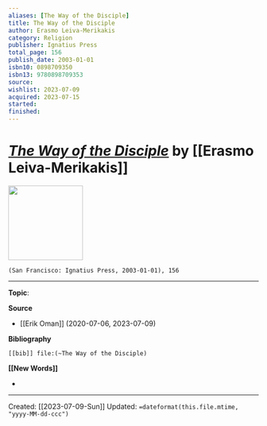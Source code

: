 ```yaml
---
aliases: [The Way of the Disciple]
title: The Way of the Disciple
author: Erasmo Leiva-Merikakis
category: Religion
publisher: Ignatius Press
total_page: 156
publish_date: 2003-01-01
isbn10: 0898709350
isbn13: 9780898709353
source: 
wishlist: 2023-07-09
acquired: 2023-07-15
started: 
finished: 
---
```

# *[The Way of the Disciple]()* by [[Erasmo Leiva-Merikakis]]

<img src="http://books.google.com/books/content?id=SLWyZDaSD90C&printsec=frontcover&img=1&zoom=1&edge=curl&source=gbs_api" width=150>

`(San Francisco: Ignatius Press, 2003-01-01), 156`



--- 
**Topic**: 

**Source**
- [[Erik Oman]] (2020-07-06, 2023-07-09)

**Bibliography**

```query
[[bib]] file:(~The Way of the Disciple)
```
 

**[[New Words]]**

- 

---
Created: [[2023-07-09-Sun]]
Updated: `=dateformat(this.file.mtime, "yyyy-MM-dd-ccc")`